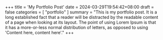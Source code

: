 +++
title = 'My Portfolio Post'
date = 2024-03-29T19:54:42+08:00
draft = false
categories = [
    "portfolio"
]
summary = "This is my portfolio post. It is a long established fact that a reader will be distracted by the readable content of a page when looking at its layout. The point of using Lorem Ipsum is that it has a more-or-less normal distribution of letters, as opposed to using 'Content here, content here'."
+++

